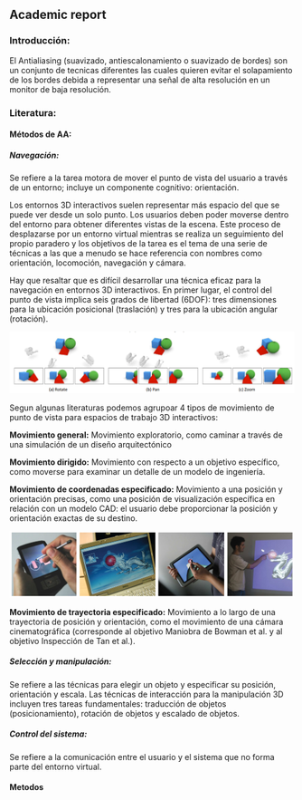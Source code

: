 ## Academic report

### Introducción:

El Antialiasing (suavizado, antiescalonamiento o suavizado de bordes) son un conjunto de tecnicas diferentes las cuales quieren evitar el solapamiento de los bordes debida a representar una señal de alta resolución en un monitor de baja resolución.

### Literatura:

#### Métodos de AA:



##### Navegación: 
Se refiere a la tarea motora de mover el punto de vista del usuario a través de un entorno; incluye un componente cognitivo: orientación.

Los entornos 3D interactivos suelen representar más espacio del que se puede ver desde un solo punto. Los usuarios deben poder moverse dentro del entorno para obtener diferentes vistas de la escena. Este proceso de desplazarse por un entorno virtual mientras se realiza un seguimiento del propio paradero y los objetivos de la tarea es el tema de una serie de técnicas a las que a menudo se hace referencia con nombres como orientación, locomoción, navegación y cámara.

Hay que resaltar que es difícil desarrollar una técnica eficaz para la navegación en entornos 3D interactivos. En primer lugar, el control del punto de vista implica seis grados de libertad (6DOF): tres dimensiones para la ubicación posicional (traslación) y tres para la ubicación angular (rotación).

<img src="../../../images/trees1.png"  />

Segun algunas literaturas podemos agrupoar 4 tipos de movimiento de punto de vista para espacios de trabajo 3D interactivos:

**Movimiento general:** Movimiento exploratorio, como caminar a través de una simulación de un diseño arquitectónico 

**Movimiento dirigido:** Movimiento con respecto a un objetivo específico, como moverse para examinar un detalle de un modelo de ingeniería.

**Movimiento de coordenadas especificado:**  Movimiento a una posición y orientación precisas, como una posición de visualización específica en relación con un modelo CAD: el usuario debe proporcionar la posición y orientación exactas de su destino. 

<img src="../../../images/trees2.png"  />

**Movimiento de trayectoria especificado:** Movimiento a lo largo de una trayectoria de posición y orientación, como el movimiento de una cámara cinematográfica (corresponde al objetivo Maniobra de Bowman et al. y al objetivo Inspección de Tan et al.).

##### Selección y manipulación: 
Se refiere a las técnicas para elegir un objeto y especificar su posición, orientación y escala.
Las técnicas de interacción para la manipulación 3D incluyen tres tareas fundamentales: traducción de objetos (posicionamiento), rotación de objetos y escalado de objetos.

##### Control del sistema:
Se refiere a la comunicación entre el usuario y el sistema que no forma parte del entorno virtual.


#### Metodos